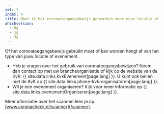 ```yaml
---
set: 7
index: 4
title: Moet ik het coronatoegangsbewijs gebruiken voor onze locatie of ons evenement, en hoe werkt dat dan?
whichversion:
  - 0g
  - 1g
  - 3g
---
```

Of het coronatoegangsbewijs gebruikt moet of kan worden hangt af van het type van jouw locatie of evenement. 

- Heb je vragen over het gebruik van coronatoegangsbewijzen? Neem dan contact op met uw brancheorganisatie of kijk op de website van de KvK: {{ site.data.links.kvkEvenement[page.lang] }}. U kunt ook bellen met de KvK op {{ site.data.links.phone-kvk-organisatoren[page.lang] }}.
- Wil je een evenement organiseren? Kijk voor meer informatie op {{ site.data.links.evenementOrganiseren[page.lang] }}.

Meer informatie over het scannen lees je op: [www.coronacheck.nl/scanner](/scanner).
